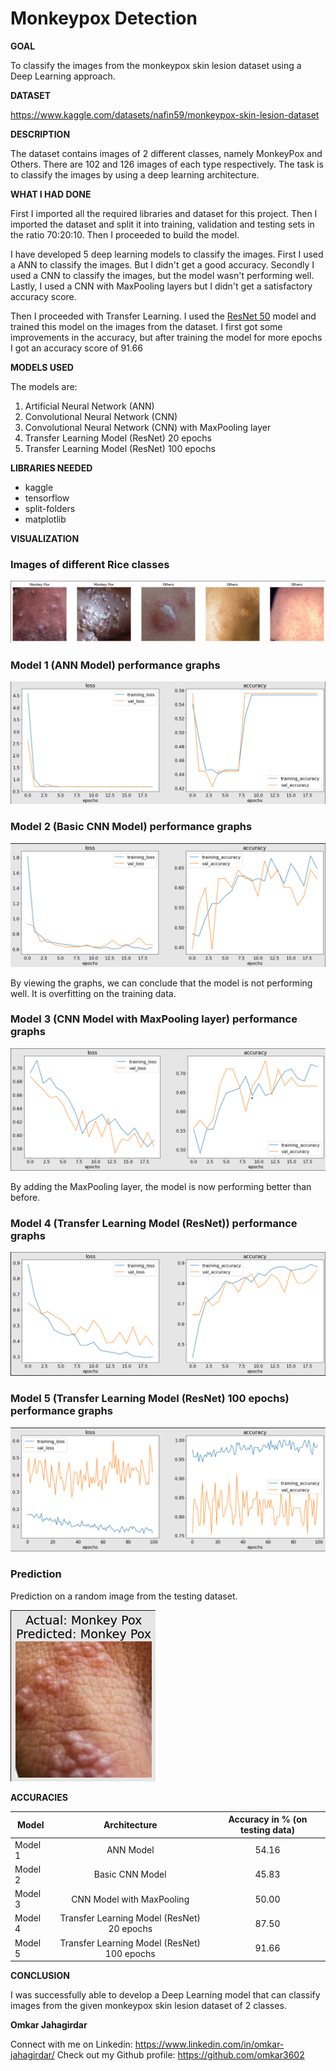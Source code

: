 # Monkeypox Detection
**GOAL**

To classify the images from the monkeypox skin lesion dataset using a Deep Learning approach.

**DATASET**

https://www.kaggle.com/datasets/nafin59/monkeypox-skin-lesion-dataset

**DESCRIPTION**

The dataset contains images of 2 different classes, namely MonkeyPox and Others. There are 102 and 126 images of each type respectively. The task is to classify the images by using a deep learning architecture.

**WHAT I HAD DONE**

First I imported all the required libraries and dataset for this project. Then I imported the dataset and split it into training, validation and testing sets in the ratio 70:20:10. Then I proceeded to build the model. 

I have developed 5 deep learning models to classify the images. First I used a ANN to classify the images. But I didn't get a good accuracy. Secondly I used a CNN to classify the images, but the model wasn't performing well. Lastly, I used a CNN with MaxPooling layers but I didn't get a satisfactory accuracy score. 

Then I proceeded with Transfer Learning. I used the [ResNet 50](https://tfhub.dev/google/imagenet/resnet_v2_50/feature_vector/5) model and trained this model on the images from the dataset. I first got some improvements in the accuracy, but after training the model for more epochs I got an accuracy score of 91.66

**MODELS USED**

The models are:

1. Artificial Neural Network (ANN)
2. Convolutional Neural Network (CNN)
3. Convolutional Neural Network (CNN) with MaxPooling layer
4. Transfer Learning Model (ResNet) 20 epochs
5. Transfer Learning Model (ResNet) 100 epochs

**LIBRARIES NEEDED**

* kaggle
* tensorflow
* split-folders
* matplotlib

**VISUALIZATION**

### Images of different Rice classes
![Images of different Rice classes](../Images/images_from_dataset.png)

### Model 1 (ANN Model) performance graphs
![Model 1 (ANN Model) performance graphs](../Images/model_1_plot.png)

### Model 2 (Basic CNN Model) performance graphs
![Model 2 (Basic CNN Model) performance graphs](../Images/model_2_plot.png)

By viewing the graphs, we can conclude that the model is not performing well. It is overfitting on the training data.

### Model 3 (CNN Model with MaxPooling layer) performance graphs
![Model 3 (CNN Model with MaxPooling layer) performance graphs](../Images/model_3_plot.png)

By adding the MaxPooling layer, the model is now performing better than before.

### Model 4 (Transfer Learning Model (ResNet)) performance graphs
![Model 4 (Transfer Learning Model (ResNet) 20 epochs) performance graphs](../Images/model_4_plot.png)

### Model 5 (Transfer Learning Model (ResNet) 100 epochs) performance graphs
![Model 5 (Transfer Learning Model (ResNet) 100 epochs) performance graphs](../Images/model_5_plot.png)

### Prediction

Prediction on a random image from the testing dataset.

![Prediction](../Images/prediction.png)

**ACCURACIES**

| Model         | Architecture              | Accuracy in % (on testing data) |
| ------------- |:-------------------------:|:-------------:|
| Model 1       | ANN Model                 |54.16          |
| Model 2       | Basic CNN Model           |45.83          |
| Model 3       | CNN Model with MaxPooling |50.00          |
| Model 4       | Transfer Learning Model (ResNet) 20 epochs |87.50          |
| Model 5       | Transfer Learning Model (ResNet) 100 epochs |91.66          |

**CONCLUSION**

I was successfully able to develop a Deep Learning model that can classify images from the given monkeypox skin lesion dataset of 2 classes.

**Omkar Jahagirdar**

Connect with me on Linkedin: https://www.linkedin.com/in/omkar-jahagirdar/
Check out my Github profile: https://github.com/omkar3602